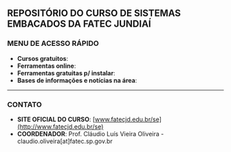 ## REPOSITÓRIO DO CURSO DE SISTEMAS EMBACADOS DA FATEC JUNDIAÍ

### MENU DE ACESSO RÁPIDO
- **Cursos gratuitos**: 
- **Ferramentas online**: 
- **Ferramentas gratuitas p/ instalar**:
- **Bases de informações e notícias na área**:
---
### CONTATO
- **SITE OFICIAL DO CURSO**: [www.fatecjd.edu.br/se](http://www.fatecjd.edu.br/se)
- **COORDENADOR**: Prof. Cláudio Luís Vieira Oliveira - claudio.oliveira[at]fatec.sp.gov.br


<!---
cursosistemasembarcados/cursosistemasembarcados is a ✨ special ✨ repository because its `README.md` (this file) appears on your GitHub profile.
You can click the Preview link to take a look at your changes.
--->
